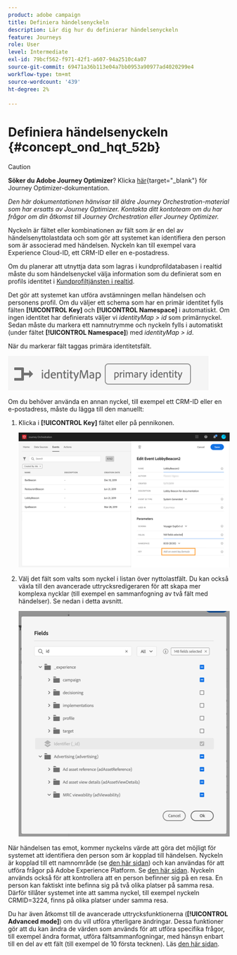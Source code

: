 ```yaml
---
product: adobe campaign
title: Definiera händelsenyckeln
description: Lär dig hur du definierar händelsenyckeln
feature: Journeys
role: User
level: Intermediate
exl-id: 79bcf562-f971-42f1-a607-94a2510c4a07
source-git-commit: 69471a36b113e04a7bb0953a90977ad4020299e4
workflow-type: tm+mt
source-wordcount: '439'
ht-degree: 2%

---
```


# Definiera händelsenyckeln {#concept_ond_hqt_52b}


>[!CAUTION]
>
>**Söker du Adobe Journey Optimizer**? Klicka [här](https://experienceleague.adobe.com/en/docs/journey-optimizer/using/ajo-home){target="_blank"} för Journey Optimizer-dokumentation.
>
>
>_Den här dokumentationen hänvisar till äldre Journey Orchestration-material som har ersatts av Journey Optimizer. Kontakta ditt kontoteam om du har frågor om din åtkomst till Journey Orchestration eller Journey Optimizer._


Nyckeln är fältet eller kombinationen av fält som är en del av händelsenyttolastdata och som gör att systemet kan identifiera den person som är associerad med händelsen. Nyckeln kan till exempel vara Experience Cloud-ID, ett CRM-ID eller en e-postadress.

Om du planerar att utnyttja data som lagras i kundprofildatabasen i realtid måste du som händelsenyckel välja information som du definierat som en profils identitet i [Kundprofiltjänsten i realtid](https://experienceleague.adobe.com/docs/experience-platform/profile/home.html?lang=sv).

Det gör att systemet kan utföra avstämningen mellan händelsen och personens profil. Om du väljer ett schema som har en primär identitet fylls fälten **[!UICONTROL Key]** och **[!UICONTROL Namespace]** i automatiskt. Om ingen identitet har definierats väljer vi _identityMap > id_ som primärnyckel. Sedan måste du markera ett namnutrymme och nyckeln fylls i automatiskt (under fältet **[!UICONTROL Namespace]**) med _identityMap > id_.

När du markerar fält taggas primära identitetsfält.

![](../assets/primary-identity.png)

Om du behöver använda en annan nyckel, till exempel ett CRM-ID eller en e-postadress, måste du lägga till den manuellt:

1. Klicka i **[!UICONTROL Key]** fältet eller på pennikonen.

   ![](../assets/journey16.png)

1. Välj det fält som valts som nyckel i listan över nyttolastfält. Du kan också växla till den avancerade uttrycksredigeraren för att skapa mer komplexa nycklar (till exempel en sammanfogning av två fält med händelser). Se nedan i detta avsnitt.

   ![](../assets/journey20.png)

När händelsen tas emot, kommer nyckelns värde att göra det möjligt för systemet att identifiera den person som är kopplad till händelsen. Nyckeln är kopplad till ett namnområde (se [den här sidan](../event/selecting-the-namespace.md)) och kan användas för att utföra frågor på Adobe Experience Platform. Se [den här sidan](../building-journeys/about-orchestration-activities.md).
Nyckeln används också för att kontrollera att en person befinner sig på en resa. En person kan faktiskt inte befinna sig på två olika platser på samma resa. Därför tillåter systemet inte att samma nyckel, till exempel nyckeln CRMID=3224, finns på olika platser under samma resa.

Du har även åtkomst till de avancerade uttrycksfunktionerna (**[!UICONTROL Advanced mode]**) om du vill utföra ytterligare ändringar. Dessa funktioner gör att du kan ändra de värden som används för att utföra specifika frågor, till exempel ändra format, utföra fältsammanfogningar, med hänsyn enbart till en del av ett fält (till exempel de 10 första tecknen). Läs [den här sidan](../expression/expressionadvanced.md).
